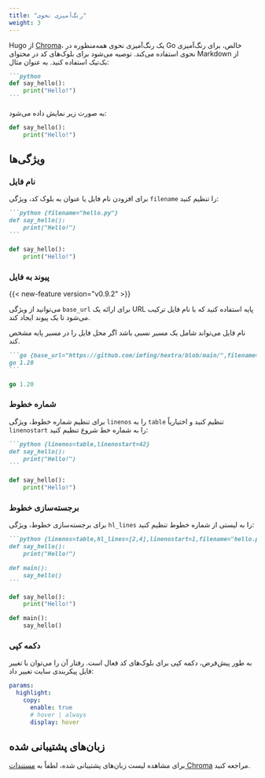 ```yaml
---
title: "رنگ‌آمیزی نحوی"
weight: 3
---
```


Hugo از [Chroma](https://github.com/alecthomas/chroma)، یک رنگ‌آمیزی نحوی همه‌منظوره در Go خالص، برای رنگ‌آمیزی نحوی استفاده می‌کند.
توصیه می‌شود برای بلوک‌های کد در محتوای Markdown از بک‌تیک استفاده کنید. به عنوان مثال:

<!--more-->

````markdown {filename="Markdown"}
```python
def say_hello():
    print("Hello!")
```
````

به صورت زیر نمایش داده می‌شود:

```python
def say_hello():
    print("Hello!")
```

## ویژگی‌ها

### نام فایل

برای افزودن نام فایل یا عنوان به بلوک کد، ویژگی `filename` را تنظیم کنید:

````markdown {filename="Markdown"}
```python {filename="hello.py"}
def say_hello():
    print("Hello!")
```
````

```python {filename="hello.py"}
def say_hello():
    print("Hello!")
```

### پیوند به فایل

{{< new-feature version="v0.9.2" >}}

می‌توانید از ویژگی `base_url` برای ارائه یک URL پایه استفاده کنید که با نام فایل ترکیب می‌شود تا یک پیوند ایجاد کند.

نام فایل می‌تواند شامل یک مسیر نسبی باشد اگر محل فایل را در مسیر پایه مشخص کند.

````markdown {filename="Markdown"}
```go {base_url="https://github.com/imfing/hextra/blob/main/",filename="exampleSite/hugo.work"}
go 1.20
```
````

```go {base_url="https://github.com/imfing/hextra/blob/main/",filename="exampleSite/hugo.work"}
go 1.20
```

### شماره خطوط

برای تنظیم شماره خطوط، ویژگی `linenos` را به `table` تنظیم کنید و اختیاریاً `linenostart` را به شماره خط شروع تنظیم کنید:

````markdown {filename="Markdown"}
```python {linenos=table,linenostart=42}
def say_hello():
    print("Hello!")
```
````

```python {linenos=table,linenostart=42}
def say_hello():
    print("Hello!")
```

### برجسته‌سازی خطوط

برای برجسته‌سازی خطوط، ویژگی `hl_lines` را به لیستی از شماره خطوط تنظیم کنید:

````markdown {filename="Markdown"}
```python {linenos=table,hl_lines=[2,4],linenostart=1,filename="hello.py"}
def say_hello():
    print("Hello!")

def main():
    say_hello()
```
````

```python {linenos=table,hl_lines=[2,4],linenostart=1,filename="hello.py"}
def say_hello():
    print("Hello!")

def main():
    say_hello()
```

### دکمه کپی

به طور پیش‌فرض، دکمه کپی برای بلوک‌های کد فعال است. رفتار آن را می‌توان با تغییر فایل پیکربندی سایت تغییر داد:

```yaml {linenos=table,linenostart=42,filename="hugo.yaml"}
params:
  highlight:
    copy:
      enable: true
      # hover | always
      display: hover
```

## زبان‌های پشتیبانی شده

برای مشاهده لیست زبان‌های پشتیبانی شده، لطفاً به [مستندات Chroma](https://github.com/alecthomas/chroma#supported-languages) مراجعه کنید.